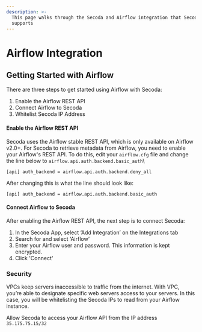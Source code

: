 ```yaml
---
description: >-
  This page walks through the Secoda and Airflow integration that Secoda
  supports
---
```


# Airflow Integration

## **Getting Started with Airflow** <a href="#h_3a4bfd6458" id="h_3a4bfd6458"></a>

There are three steps to get started using Airflow with Secoda:

1. Enable the Airflow REST API
2. Connect Airflow to Secoda
3. Whitelist Secoda IP Address

#### **Enable the Airflow REST API** <a href="#h_5679925c3a" id="h_5679925c3a"></a>

Secoda uses the Airflow stable REST API, which is only available on Airflow v2.0+. For Secoda to retrieve metadata from Airflow, you need to enable your Airflow's REST API. To do this, edit your `airflow.cfg` file and change the line below to `airflow.api.auth.backend.basic_auth`\\

```
[api] auth_backend = airflow.api.auth.backend.deny_all
```

After changing this is what the line should look like:

```
[api] auth_backend = airflow.api.auth.backend.basic_auth
```

#### **Connect Airflow to Secoda** <a href="#h_2cd5acf282" id="h_2cd5acf282"></a>

After enabling the Airflow REST API, the next step is to connect Secoda:

1. In the Secoda App, select ‘Add Integration’ on the Integrations tab
2. Search for and select ‘Airflow’
3. Enter your Airflow user and password. This information is kept encrypted.
4. Click 'Connect'

### **Security** <a href="#h_4e3c0bcf41" id="h_4e3c0bcf41"></a>

VPCs keep servers inaccessible to traffic from the internet. With VPC, you’re able to designate specific web servers access to your servers. In this case, you will be whitelisting the Secoda IPs to read from your Airflow instance.

Allow Secoda to access your Airflow API from the IP address `35.175.75.15/32`
